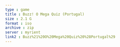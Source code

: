 ```yaml
---
type : game
title : Buzz! O Mega Quiz (Portugal)
size : 2.1 G
format : iso
archive : zip
server : myrient
link2 : Buzz%21%20O%20Mega%20Quiz%20%28Portugal%29
---
```

